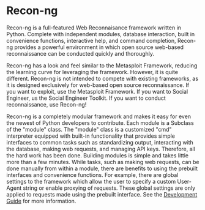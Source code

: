 # Recon-ng

Recon-ng is a full-featured Web Reconnaisance framework written in Python. Complete with independent modules, database interaction, built in convenience functions, interactive help, and command completion, Recon-ng provides a powerful environment in which open source web-based reconnaissance can be conducted quickly and thoroughly.

Recon-ng has a look and feel similar to the Metasploit Framework, reducing the learning curve for leveraging the framework. However, it is quite different. Recon-ng is not intended to compete with existing frameworks, as it is designed exclusively for web-based open source reconnaissance. If you want to exploit, use the Metasploit Framework. If you want to Social Engineer, us the Social Engineer Toolkit. If you want to conduct reconnaissance, use Recon-ng!

Recon-ng is a completely modular framework and makes it easy for even the newest of Python developers to contribute. Each module is a Subclass of the "module" class. The "module" class is a customized "cmd" interpreter equipped with built-in functionality that provides simple interfaces to common tasks such as standardizing output, interacting with the database, making web requests, and managing API keys. Therefore, all the hard work has been done. Building modules is simple and takes little more than a few minutes. While tasks, such as making web requests, can be done manually from within a module, there are benefits to using the prebuilt interfaces and convenience functions. For example, there are global settings to the framework which allow the user to specify a custom User-Agent string or enable proxying of requests. These global settings are only applied to requests made using the prebuilt interface. See the [Development Guide][dg] for more information.

[dg]: https://bitbucket.org/LaNMaSteR53/recon-ng/wiki/Home "Development Guide"